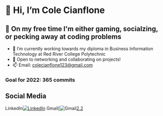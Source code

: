  # 👋 Hi, I’m Cole Cianflone
 ## 👀 On my free time I'm either gaming, socialzing, or pecking away at coding problems
- 🌱 I’m currently working towards my diploma in Business Information Technology at Red River College Polytechnic
- 💞️ Open to networking and collaborating on projects!
- 📫 Email: colecianflone123@gmail.com

 ### Goal for 2022: 365 commits
 
## Social Media 
LinkedIn[![LinkedIn][1]][2] Gmail[![Gmail][1.2][2.2]

<!-- Icons -->
[1]: https://raw.githubusercontent.com/MartinHeinz/MartinHeinz/master/linkedin-3-16.png
[1.2]: https://cdn-icons-png.flaticon.com/128/888/888853.png

<!-- Links to your social media accounts -->

[2]: https://www.linkedin.com/in/colecianflone/
[2.2]: colecianflone123@gmail.com
